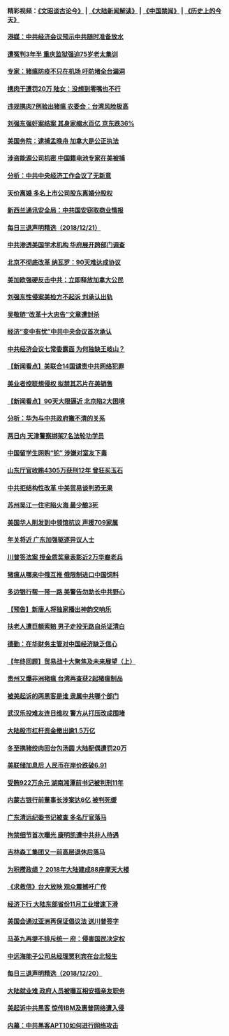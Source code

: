 #### 精彩视频：[《文昭谈古论今》](https://github.com/gfw-breaker/wenzhao/blob/master/README.md?t=12221531) | [《大陆新闻解读》](https://github.com/gfw-breaker/ntdtv-comedy/blob/master/README.md?t=12221531) | [《中国禁闻》](https://github.com/gfw-breaker/ntdtv-news/blob/master/README.md?t=12221531) | [《历史上的今天》](https://github.com/gfw-breaker/today-in-history/blob/master/README.md?t=12221531) 


#### [港媒：中共经济会议预示中共随时准备放水](../pages/nsc413/n10926229.md?t=12221531) 

#### [遭冤判3年半 重庆监狱强迫75岁老太集训](../pages/nsc413/n10924875.md?t=12221531) 

#### [专家：猪瘟防疫不只在机场 吁防堵全台漏洞](../pages/nsc413/n10926497.md?t=12221531) 

#### [携肉干遭罚20万 陆女：没想到零嘴也不行](../pages/nsc413/n10926356.md?t=12221531) 

#### [违规携肉7例验出猪瘟 农委会：台湾风险极高](../pages/nsc413/n10926361.md?t=12221531) 

#### [刘强东强奸案结案 其身家缩水百亿 京东跌36%](../pages/nsc413/n10925897.md?t=12221531) 

#### [美国务院：逮捕孟晚舟 加拿大是公正执法](../pages/nsc413/n10926118.md?t=12221531) 

#### [涉盗能源公司机密 中国籍电池专家在美被捕](../pages/nsc413/n10925941.md?t=12221531) 

#### [分析：中共中央经济工作会议了无新意](../pages/nsc413/n10925969.md?t=12221531) 

#### [天价离婚 多名上市公司股东离婚分股权](../pages/nsc413/n10925577.md?t=12221531) 

#### [新西兰通讯安全局：中共国安窃取商业情报](../pages/nsc413/n10925487.md?t=12221531) 

#### [每日三退声明精选（2018/12/21）](../pages/nsc413/n10925985.md?t=12221531) 

#### [中共渗透美国学术机构 华府展开跨部门调查](../pages/nsc413/n10925859.md?t=12221531) 

#### [北京不彻底改革 纳瓦罗：90天难达成协议](../pages/nsc413/n10925767.md?t=12221531) 

#### [美加欧强硬反击中共：立即释放加拿大公民](../pages/nsc413/n10925745.md?t=12221531) 

#### [刘强东性侵案美检方不起诉 刘承认出轨](../pages/nsc413/n10925737.md?t=12221531) 

#### [吴敬琏“改革十大忠告”文章遭封杀](../pages/nsc413/n10925666.md?t=12221531) 

#### [经济“变中有忧”中共中央会议首次承认](../pages/nsc413/n10925668.md?t=12221531) 

#### [中共经济会议七常委露面 为何独缺王岐山？](../pages/nsc413/n10925051.md?t=12221531) 

#### [【新闻看点】美联合14国谴责中共网络犯罪](../pages/nsc413/n10925163.md?t=12221531) 

#### [美业者控联想侵权 拟禁其芯片在美销售](../pages/nsc413/n10925688.md?t=12221531) 

#### [【新闻看点】90天大限逼近 北京陷2大困境](../pages/nsc413/n10925526.md?t=12221531) 

#### [分析：华为与中共政府撇不清的关系](../pages/nsc413/n10924863.md?t=12221531) 

#### [两日内 天津警察绑架7名法轮功学员](../pages/nsc413/n10924722.md?t=12221531) 

#### [中国留学生网购“铊” 涉嫌对室友下毒](../pages/nsc413/n10925514.md?t=12221531) 

#### [山东厅官收贿4305万获刑12年 曾狂买玉石](../pages/nsc413/n10925547.md?t=12221531) 

#### [中共拒结构性改革 中美贸易谈判恐无果](../pages/nsc413/n10925451.md?t=12221531) 

#### [苏州吴江一住宅陷火海 最少酿3死](../pages/nsc413/n10925494.md?t=12221531) 

#### [美国华人削发到中领馆抗议 声援709家属](../pages/nsc413/n10925428.md?t=12221531) 

#### [年关将近 广东加强驱逐异议人士](../pages/nsc413/n10925450.md?t=12221531) 

#### [川普签法案 授金质奖章表彰近2万华裔老兵](../pages/nsc413/n10924942.md?t=12221531) 

#### [猪瘟从哪来中俄互推 俄限制进口中国饲料](../pages/nsc413/n10925216.md?t=12221531) 

#### [多边银行帮一带一路 美警告勿助长中共野心](../pages/nsc413/n10925309.md?t=12221531) 

#### [【预告】新唐人将独家播出神韵交响乐](../pages/nsc413/n10912037.md?t=12221531) 

#### [扶老人遭巨额索赔 男子走投无路自杀证清白](../pages/nsc413/n10925038.md?t=12221531) 

#### [德勤：在华财务主管对中国经济缺乏信心](../pages/nsc413/n10925132.md?t=12221531) 

#### [【年终回顾】贸易战十大聚焦及未来展望（上）](../pages/nsc413/n10918329.md?t=12221531) 

#### [贵州又爆非洲猪瘟 台湾再查获2起猪瘟制品](../pages/nsc413/n10924781.md?t=12221531) 

#### [被美起诉的两黑客是谁 隶属中共哪个部门](../pages/nsc413/n10923895.md?t=12221531) 

#### [武汉乐投难友连日维权 警方从打压改成围堵](../pages/nsc413/n10924390.md?t=12221531) 

#### [大陆股市杠杆资金撤出逾1.5万亿](../pages/nsc413/n10924651.md?t=12221531) 


#### [冬至携猪绞肉回台包汤圆 大陆配偶遭罚20万](../pages/nsc413/n10924654.md?t=12221531) 

#### [美联储加息后 人民币在岸价跌破6.91](../pages/nsc413/n10924583.md?t=12221531) 

#### [受贿922万余元 湖南湘潭前书记被判刑11年](../pages/nsc413/n10924306.md?t=12221531) 

#### [内蒙古银行前董事长涉案达6亿 被判死缓](../pages/nsc413/n10924418.md?t=12221531) 

#### [广东清远纪委书记被查 多名厅官落马](../pages/nsc413/n10924429.md?t=12221531) 

#### [拘禁细节首次曝光 康明凯遭中共非人待遇](../pages/nsc413/n10924051.md?t=12221531) 

#### [吉林森工集团又一前高层退休后落马](../pages/nsc413/n10924128.md?t=12221531) 

#### [为积攒政绩？ 2018年大陆建成88座摩天大楼](../pages/nsc413/n10923986.md?t=12221531) 

#### [《求救信》台大放映 观众震撼吁广传](../pages/nsc413/n10922251.md?t=12221531) 

#### [经济下行 大陆东部省份11月工业增速下滑](../pages/nsc413/n10923764.md?t=12221531) 

#### [美国会通过亚洲再保证倡议法 送川普签字](../pages/nsc413/n10924146.md?t=12221531) 

#### [马英九再提不排斥统一 府：侵害国民决定权](../pages/nsc413/n10923936.md?t=12221531) 

#### [中远海能子公司总经理贾利宾在台北轻生](../pages/nsc413/n10923876.md?t=12221531) 

#### [每日三退声明精选（2018/12/20）](../pages/nsc413/n10923881.md?t=12221531) 

#### [大陆就业难 政府人员被曝互相安插亲友职务](../pages/nsc413/n10923184.md?t=12221531) 

#### [美起诉中共黑客 惊传IBM及惠普网络遭入侵](../pages/nsc413/n10923571.md?t=12221531) 

#### [内幕：中共黑客APT10如何进行网络攻击](../pages/nsc413/n10923423.md?t=12221531) 


